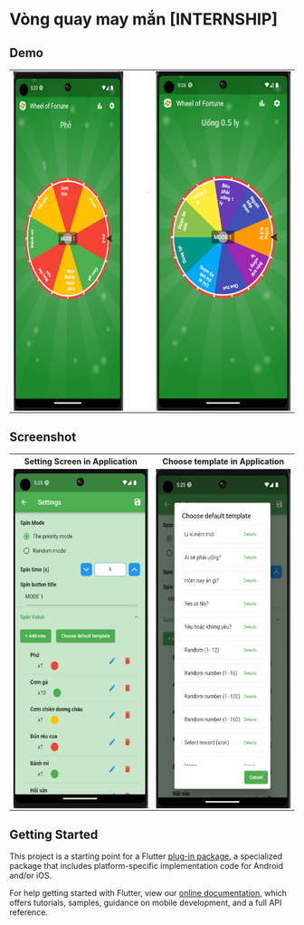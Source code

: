 # Vòng quay may mắn  [INTERNSHIP]


## Demo
<!-- ![screenshot1](./demo/screenshot1.png) -->
<table align="center" style="margin: 0px auto;">
  <tr>
    <td><img align="right" src="./demo/sc1.PNG" height="600" width="300"></img></td>
    <td><img align="right" src="./demo/sc2.PNG" height="600" width="300"></img></td>
  </tr>
</table>

## Screenshot

<table align="center" style="margin: 0px auto;">
  <tr>
    <th>Setting Screen in Application</th>
    <th>Choose template in Application</th>
  </tr>
  <tr>
    <td><img align="right" src="demo/setting.PNG" height="600" width="300"></img></td>
    <td><img align="right" src="demo/template.PNG" height="600" width="300"></img></td>
  </tr>
</table>

## Getting Started

This project is a starting point for a Flutter
[plug-in package](https://flutter.dev/developing-packages/),
a specialized package that includes platform-specific implementation code for
Android and/or iOS.

For help getting started with Flutter, view our
[online documentation](https://flutter.dev/docs), which offers tutorials,
samples, guidance on mobile development, and a full API reference.

